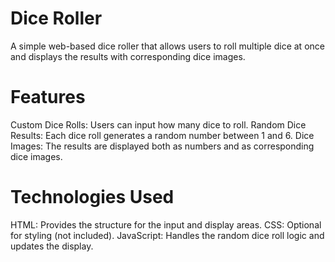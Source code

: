 # Dice Roller
A simple web-based dice roller that allows users to roll multiple dice at once and displays the results with corresponding dice images.

# Features
Custom Dice Rolls: Users can input how many dice to roll.
Random Dice Results: Each dice roll generates a random number between 1 and 6.
Dice Images: The results are displayed both as numbers and as corresponding dice images.
# Technologies Used
HTML: Provides the structure for the input and display areas.
CSS: Optional for styling (not included).
JavaScript: Handles the random dice roll logic and updates the display.